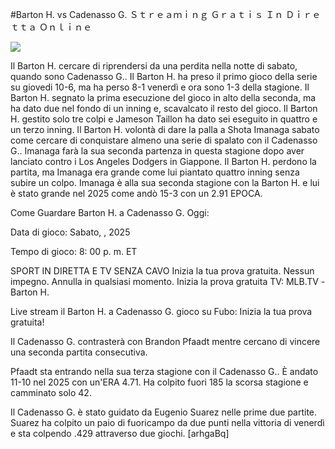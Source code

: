 #Barton H. vs Cadenasso G. Ｓｔｒｅａｍｉｎｇ Ｇｒａｔｉｓ Ｉｎ Ｄｉｒｅｔｔａ Ｏｎｌｉｎｅ  
  
  
[![](https://i.imgur.com/qSNzIqt.png)](https://movie.rssnews.media/kUeJFQn.php)  
  
Il Barton H. cercare di riprendersi da una perdita nella notte di sabato, quando sono Cadenasso G.. Il Barton H. ha preso il primo gioco della serie su giovedi 10-6, ma ha perso 8-1 venerdì e ora sono 1-3 della stagione. Il Barton H. segnato la prima esecuzione del gioco in alto della seconda, ma ha dato due nel fondo di un inning e, scavalcato il resto del gioco. Il Barton H. gestito solo tre colpi e Jameson Taillon ha dato sei eseguito in quattro e un terzo inning. Il Barton H. volontà di dare la palla a Shota Imanaga sabato come cercare di conquistare almeno una serie di spalato con il Cadenasso G.. Imanaga farà la sua seconda partenza in questa stagione dopo aver lanciato contro i Los Angeles Dodgers in Giappone. Il Barton H. perdono la partita, ma Imanaga era grande come lui piantato quattro inning senza subire un colpo. Imanaga è alla sua seconda stagione con la Barton H. e lui è stato grande nel 2025 come andò 15-3 con un 2.91 EPOCA.

Come Guardare Barton H. a Cadenasso G. Oggi:

Data di gioco: Sabato, , 2025

Tempo di gioco: 8: 00 p. m. ET

SPORT IN DIRETTA E TV SENZA CAVO
Inizia la tua prova gratuita. Nessun impegno. Annulla in qualsiasi momento.
Inizia la prova gratuita
TV: MLB.TV -Barton H.

Live stream il Barton H. a Cadenasso G. gioco su Fubo: Inizia la tua prova gratuita!

Il Cadenasso G. contrasterà con Brandon Pfaadt mentre cercano di vincere una seconda partita consecutiva.

Pfaadt sta entrando nella sua terza stagione con il Cadenasso G.. È andato 11-10 nel 2025 con un'ERA 4.71. Ha colpito fuori 185 la scorsa stagione e camminato solo 42.

Il Cadenasso G. è stato guidato da Eugenio Suarez nelle prime due partite. Suarez ha colpito un paio di fuoricampo da due punti nella vittoria di venerdì e sta colpendo .429 attraverso due giochi. [arhgaBq]